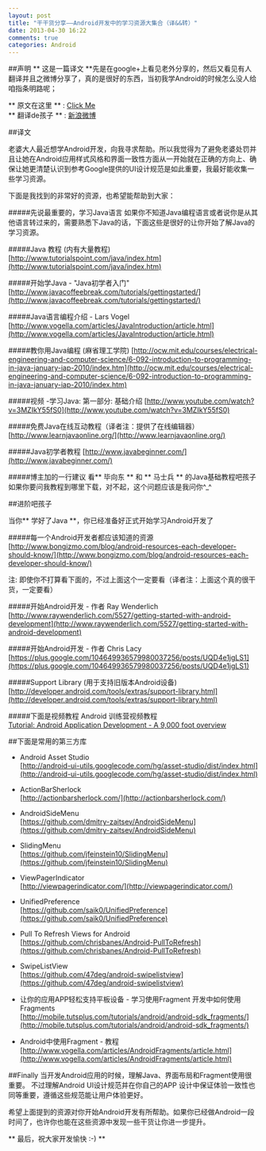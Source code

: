 ```yaml
---
layout: post
title: "干干货分享——Android开发中的学习资源大集合（译&&转）"
date: 2013-04-30 16:22
comments: true
categories: Android
---
```



##声明
** 这是一篇译文 **先是在google+上看见老外分享的，然后又看见有人翻译并且之微博分享了，真的是很好的东西，当初我学Android的时候怎么没人给咱指条明路呢； 
 
** 原文在这里 ** : [Click Me](https://plus.google.com/112950854346918395328/posts/Qex6Ae6zhZW)  
** 翻译de孩子 ** : [新浪微博](http://weibo.com/206267869)


##译文

老婆大人最近想学Android开发，向我寻求帮助。所以我觉得为了避免老婆处罚并且让她在Android应用样式风格和界面一致性方面从一开始就在正确的方向上、确保让她更清楚认识到参考Google提供的UI设计规范是如此重要，我最好能收集一些学习资源。

下面是我找到的非常好的资源，也希望能帮助到大家：

#####先说最重要的，学习Java语言
如果你不知道Java编程语言或者说你是从其他语言转过来的，需要熟悉下Java的话，下面这些是很好的让你开始了解Java的学习资源。

#####Java 教程 (内有大量教程)
[http://www.tutorialspoint.com/java/index.htm](http://www.tutorialspoint.com/java/index.htm)

<!-- more -->

#####开始学Java - "Java初学者入门"
[http://www.javacoffeebreak.com/tutorials/gettingstarted/](http://www.javacoffeebreak.com/tutorials/gettingstarted/)

#####Java语言编程介绍 - Lars Vogel
[http://www.vogella.com/articles/JavaIntroduction/article.html](http://www.vogella.com/articles/JavaIntroduction/article.html)

#####教你用Java编程 (麻省理工学院)
[http://ocw.mit.edu/courses/electrical-engineering-and-computer-science/6-092-introduction-to-programming-in-java-january-iap-2010/index.htm](http://ocw.mit.edu/courses/electrical-engineering-and-computer-science/6-092-introduction-to-programming-in-java-january-iap-2010/index.htm)

#####视频 -学习Java: 第一部分: 基础介绍
[http://www.youtube.com/watch?v=3MZIkY55fS0](http://www.youtube.com/watch?v=3MZIkY55fS0)

#####免费Java在线互动教程（译者注：提供了在线编辑器）
[http://www.learnjavaonline.org/](http://www.learnjavaonline.org/)

#####Java初学者教程
[http://www.javabeginner.com/](http://www.javabeginner.com/)


#####博主加的一行建议
看** 毕向东 ** 和 ** 马士兵 ** 的Java基础教程吧孩子  
如果你要问我教程到哪里下载，对不起，这个问题应该是我问你^_^


##进阶吧孩子

当你** 学好了Java **，你已经准备好正式开始学习Android开发了

#####每一个Android开发者都应该知道的资源
[http://www.bongizmo.com/blog/android-resources-each-developer-should-know/](http://www.bongizmo.com/blog/android-resources-each-developer-should-know/)

注: 即使你不打算看下面的，不过上面这个一定要看（译者注：上面这个真的很干货，一定要看）

#####开始Android开发 - 作者 Ray Wenderlich
[http://www.raywenderlich.com/5527/getting-started-with-android-development](http://www.raywenderlich.com/5527/getting-started-with-android-development)

#####开始Android开发 - 作者 Chris Lacy
[https://plus.google.com/104649936579980037256/posts/UQD4e1jgLS1](https://plus.google.com/104649936579980037256/posts/UQD4e1jgLS1)

#####Support Library (用于支持旧版本Android设备)
[http://developer.android.com/tools/extras/support-library.html](http://developer.android.com/tools/extras/support-library.html)

#####下面是视频教程
Android 训练营视频教程  
[Tutorial: Android Application Development - A 9,000 foot overview](http://www.youtube.com/watch?v=Mf7z_mrce00&list=SPE953C0B85B50AB62)


##下面是常用的第三方库

 - Android Asset Studio  
 [http://android-ui-utils.googlecode.com/hg/asset-studio/dist/index.html](http://android-ui-utils.googlecode.com/hg/asset-studio/dist/index.html)

 - ActionBarSherlock  
[http://actionbarsherlock.com/](http://actionbarsherlock.com/)

 - AndroidSideMenu  
[https://github.com/dmitry-zaitsev/AndroidSideMenu](https://github.com/dmitry-zaitsev/AndroidSideMenu)

 - SlidingMenu  
 [https://github.com/jfeinstein10/SlidingMenu](https://github.com/jfeinstein10/SlidingMenu)

 - ViewPagerIndicator  
[http://viewpagerindicator.com/](http://viewpagerindicator.com/)

 - UnifiedPreference  
 [https://github.com/saik0/UnifiedPreference](https://github.com/saik0/UnifiedPreference)

 - Pull To Refresh Views for Android  
[https://github.com/chrisbanes/Android-PullToRefresh](https://github.com/chrisbanes/Android-PullToRefresh)


 - SwipeListView  
 [https://github.com/47deg/android-swipelistview](https://github.com/47deg/android-swipelistview)


 - 让你的应用APP轻松支持平板设备 - 学习使用Fragment
开发中如何使用 Fragments  
[http://mobile.tutsplus.com/tutorials/android/android-sdk_fragments/](http://mobile.tutsplus.com/tutorials/android/android-sdk_fragments/)

 - Android中使用Fragment - 教程
[http://www.vogella.com/articles/AndroidFragments/article.html](http://www.vogella.com/articles/AndroidFragments/article.html)

##Finally
当开发Android应用的时候，理解Java、界面布局和Fragment使用很重要。
不过理解Android UI设计规范并在你自己的APP 设计中保证体验一致性也同等重要，遵循这些规范能让用户体验更好。

希望上面提到的资源对你开始Android开发有所帮助。如果你已经做Android一段时间了，也许你也能在这些资源中发现一些干货让你进一步提升。

** 最后，祝大家开发愉快 :-) ** 
